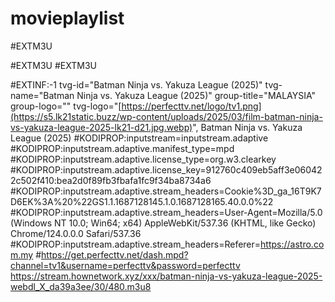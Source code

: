 # movieplaylist
#EXTM3U

#EXTM3U
#EXTM3U

#EXTINF:-1 tvg-id="Batman Ninja vs. Yakuza League (2025)" tvg-name="Batman Ninja vs. Yakuza League (2025)" group-title="MALAYSIA" group-logo="" tvg-logo="[https://perfecttv.net/logo/tv1.png](https://s5.lk21static.buzz/wp-content/uploads/2025/03/film-batman-ninja-vs-yakuza-league-2025-lk21-d21.jpg.webp)", Batman Ninja vs. Yakuza League (2025)
#KODIPROP:inputstream=inputstream.adaptive
#KODIPROP:inputstream.adaptive.manifest_type=mpd
#KODIPROP:inputstream.adaptive.license_type=org.w3.clearkey
#KODIPROP:inputstream.adaptive.license_key=912760c409eb5aff3e060422c502f410:bea2d0f89fb3fbafa1fc9f34ba8734a6
#KODIPROP:inputstream.adaptive.stream_headers=Cookie%3D_ga_16T9K7D6EK%3A%20%22GS1.1.1687128145.1.0.1687128165.40.0.0%22
#KODIPROP:inputstream.adaptive.stream_headers=User-Agent=Mozilla/5.0 (Windows NT 10.0; Win64; x64) AppleWebKit/537.36 (KHTML, like Gecko) Chrome/124.0.0.0 Safari/537.36
#KODIPROP:inputstream.adaptive.stream_headers=Referer=https://astro.com.my
#https://get.perfecttv.net/dash.mpd?channel=tv1&username=perfecttv&password=perfecttv
https://stream.hownetwork.xyz/xxx/batman-ninja-vs-yakuza-league-2025-webdl_X_da39a3ee/30/480.m3u8
